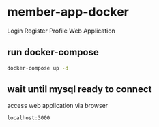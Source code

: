 # member-app-docker
Login Register Profile Web Application

## run docker-compose
```bash
docker-compose up -d
```

## wait until mysql ready to connect
access web application via browser
```bash
localhost:3000
```

